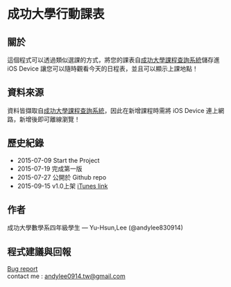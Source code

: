 # 成功大學行動課表

## 關於
這個程式可以透過類似選課的方式，將您的課表自[成功大學課程查詢系統](http://course-query.acad.ncku.edu.tw/qry/)儲存進 iOS Device 讓您可以隨時觀看今天的日程表，並且可以顯示上課地點！

## 資料來源
資料皆擷取自[成功大學課程查詢系統](http://course-query.acad.ncku.edu.tw/qry/)，因此在新增課程時需將 iOS Device 連上網路，新增後即可離線瀏覽！

## 歷史紀錄
* 2015-07-09 Start the Project
* 2015-07-19 完成第一版
* 2015-07-27 公開於 Github repo
* 2015-09-15 v1.0上架 [iTunes link](https://itunes.apple.com/us/app/xing-dong-ke-biao/id1037708226?mt=8)


## 作者
成功大學數學系四年級學生 — Yu-Hsun,Lee (@andylee830914)

## 程式建議與回報
[Bug report](https://docs.google.com/forms/d/1BzZjjQ5EjcPH72uMBWf01rePPQnyJXhSbEBAcTm99TA/viewform?usp=send_form)
<br>
contact me : <andylee0914.tw@gmail.com>
